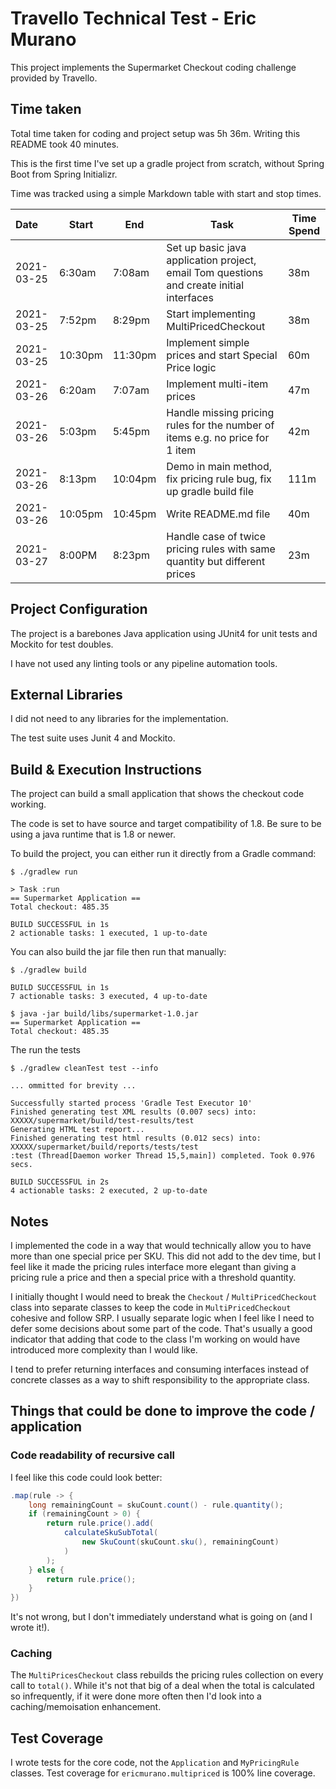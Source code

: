 # Travello Technical Test - Eric Murano

This project implements the Supermarket Checkout coding challenge provided by
Travello.


## Time taken

Total time taken for coding and project setup was 5h 36m. Writing this README took 40 minutes.

This is the first time I've set up a gradle project from scratch, without Spring Boot from
Spring Initializr.

Time was tracked using a simple Markdown table with start and stop times.

| Date       | Start   | End     | Task                                                                                     | Time Spend |
|:---------- | ------- | ------- | ---------------------------------------------------------------------------------------- | ---------- |
| 2021-03-25 | 6:30am  | 7:08am  | Set up basic java application project, email Tom questions and create initial interfaces | 38m        |
| 2021-03-25 | 7:52pm  | 8:29pm  | Start implementing MultiPricedCheckout                                                   | 38m        |
| 2021-03-25 | 10:30pm | 11:30pm | Implement simple prices and start Special Price logic                                    | 60m        |
| 2021-03-26 | 6:20am  | 7:07am  | Implement multi-item prices                                                              | 47m        |
| 2021-03-26 | 5:03pm  | 5:45pm  | Handle missing pricing rules for the number of items e.g. no price for 1 item            | 42m        |
| 2021-03-26 | 8:13pm  | 10:04pm | Demo in main method, fix pricing rule bug, fix up gradle build file                      | 111m       |
| 2021-03-26 | 10:05pm | 10:45pm | Write README.md file                                                                     | 40m        |
| 2021-03-27 | 8:00PM  | 8:23pm  | Handle case of twice pricing rules with same quantity but different prices               | 23m        | 

## Project Configuration

The project is a barebones Java application using JUnit4 for unit tests and Mockito
for test doubles.

I have not used any linting tools or any pipeline automation tools.

## External Libraries

I did not need to any libraries for the implementation.

The test suite uses Junit 4 and Mockito.

## Build & Execution Instructions

The project can build a small application that shows the checkout code working.

The code is set to have source and target compatibility of 1.8. Be sure to be using a java runtime that is 1.8 or newer.

To build the project, you can either run it directly from a Gradle command:

```shell
$ ./gradlew run

> Task :run
== Supermarket Application ==
Total checkout: 485.35

BUILD SUCCESSFUL in 1s
2 actionable tasks: 1 executed, 1 up-to-date
```

You can also build the jar file then run that manually:

```shell
$ ./gradlew build

BUILD SUCCESSFUL in 1s
7 actionable tasks: 3 executed, 4 up-to-date

$ java -jar build/libs/supermarket-1.0.jar
== Supermarket Application ==
Total checkout: 485.35
```

The run the tests

```shell
$ ./gradlew cleanTest test --info

... ommitted for brevity ...

Successfully started process 'Gradle Test Executor 10'
Finished generating test XML results (0.007 secs) into: XXXXX/supermarket/build/test-results/test
Generating HTML test report...
Finished generating test html results (0.012 secs) into: XXXXX/supermarket/build/reports/tests/test
:test (Thread[Daemon worker Thread 15,5,main]) completed. Took 0.976 secs.

BUILD SUCCESSFUL in 2s
4 actionable tasks: 2 executed, 2 up-to-date

```

## Notes

I implemented the code in a way that would technically allow you to have more than one special price per SKU. This did not add to the dev time, but I feel like it made the pricing rules interface more elegant than giving a pricing rule a price and then a special price with a threshold quantity.

I initially thought I would need to break the `Checkout` / `MultiPricedCheckout` class into separate classes to keep the code in `MultiPricedCheckout` cohesive and follow SRP. I usually separate logic when I feel like I need to defer some decisions about some part of the code. That's usually a good indicator that adding that code to the class I'm working on would have introduced more complexity than I would like.

I tend to prefer returning interfaces and consuming interfaces instead of concrete classes as a way to shift responsibility to the appropriate class.

## Things that could be done to improve the code / application

### Code readability of recursive call

I feel like this code could look better:

```java
.map(rule -> {
    long remainingCount = skuCount.count() - rule.quantity();
    if (remainingCount > 0) {
        return rule.price().add(
            calculateSkuSubTotal(
                new SkuCount(skuCount.sku(), remainingCount)
            )
        );
    } else {
        return rule.price();
    }
})
```

It's not wrong, but I don't immediately understand what is going on (and I wrote it!).

### Caching 

The `MultiPricesCheckout` class rebuilds the pricing rules collection on
every call to `total()`. While it's not that big of a deal when the total is
calculated so infrequently, if it were done more often then I'd look into a
caching/memoisation enhancement.

## Test Coverage

I wrote tests for the core code, not the `Application` and `MyPricingRule` classes. Test coverage for `ericmurano.multipriced` is 100% line coverage.

